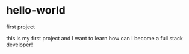 # hello-world
first project

this is my first project and I want to learn how can I become a full stack developer!
